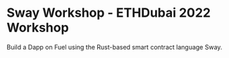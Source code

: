 # Sway Workshop - ETHDubai 2022 Workshop
Build a Dapp on Fuel using the Rust-based smart contract language Sway.

